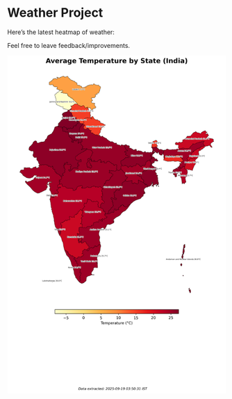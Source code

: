 # Weather Project

Here’s the latest heatmap of weather:

Feel free to leave feedback/improvements.

![India Heatmap](docs/assets/india_heatmap.png?v=CC85B1)
